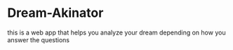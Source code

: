 # Dream-Akinator
this is a web app that helps you analyze your dream depending on how you answer the questions
